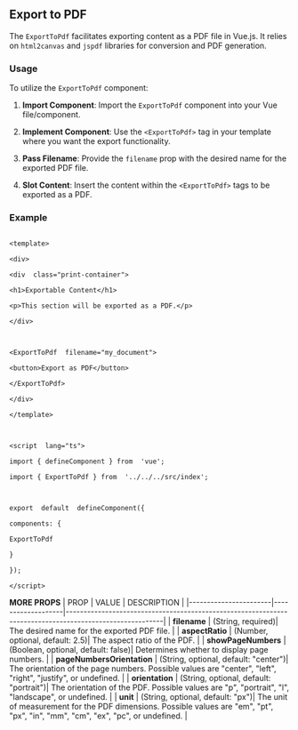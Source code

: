 
##  Export to PDF



The `ExportToPdf` facilitates exporting content as a PDF file in Vue.js. It relies on `html2canvas` and `jspdf` libraries for conversion and PDF generation.



### Usage



To utilize the `ExportToPdf` component:



1.  **Import Component**: Import the `ExportToPdf` component into your Vue file/component.

2.  **Implement Component**: Use the `<ExportToPdf>` tag in your template where you want the export functionality.

3.  **Pass Filename**: Provide the `filename` prop with the desired name for the exported PDF file.


5.  **Slot Content**: Insert the content within the `<ExportToPdf>` tags to be exported as a PDF.



### Example



```vue

<template>

<div>

<div  class="print-container">

<h1>Exportable Content</h1>

<p>This section will be exported as a PDF.</p>

</div>



<ExportToPdf  filename="my_document">

<button>Export as PDF</button>

</ExportToPdf>

</div>

</template>



<script  lang="ts">

import { defineComponent } from  'vue';

import { ExportToPdf } from  '../../../src/index';



export  default  defineComponent({

components: {

ExportToPdf

}

});

</script>

```
**MORE PROPS**
| PROP                  | VALUE             | DESCRIPTION                                                                                             |
|-----------------------|-------------------|---------------------------------------------------------------------------------------------------------|
| **filename**          | (String, required)| The desired name for the exported PDF file.                                                            |
| **aspectRatio**       | (Number, optional, default: 2.5)| The aspect ratio of the PDF.                                                                   |
| **showPageNumbers**   | (Boolean, optional, default: false)| Determines whether to display page numbers.                                                       |
| **pageNumbersOrientation** | (String, optional, default: "center")| The orientation of the page numbers. Possible values are "center", "left", "right", "justify", or undefined. |
| **orientation**       | (String, optional, default: "portrait")| The orientation of the PDF. Possible values are "p", "portrait", "l", "landscape", or undefined.          |
| **unit**              | (String, optional, default: "px")| The unit of measurement for the PDF dimensions. Possible values are "em", "pt", "px", "in", "mm", "cm", "ex", "pc", or undefined. |

